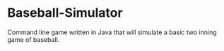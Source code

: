 # Baseball-Simulator
Command line game written in Java that will simulate a basic two inning game of baseball.
